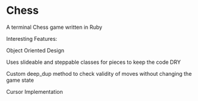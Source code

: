 # Chess
A terminal Chess game written in Ruby

Interesting Features:

  Object Oriented Design
  
  Uses slideable and steppable classes for pieces to keep the code DRY
  
  Custom deep_dup method to check validity of moves without changing the game state
  
  Cursor Implementation
